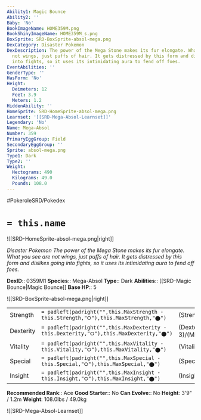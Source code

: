 ```yaml
---
Ability1: Magic Bounce
Ability2: ''
Baby: 'No'
BookImageName: HOME359M.png
BookShinyImageName: HOME359M_s.png
BoxSprite: SRD-BoxSprite-absol-mega.png
DexCategory: Disaster Pokemon
DexDescription: The power of the Mega Stone makes its fur elongate. What you see are
  not wings, just puffs of hair. It gets distressed by this form and dislikes going
  into fights, so it uses its intimidating aura to fend off foes.
EventAbilities: ''
GenderType: ''
HasForm: 'No'
Height:
  Deimeters: 12
  Feet: 3.9
  Meters: 1.2
HiddenAbility: ''
HomeSprite: SRD-HomeSprite-absol-mega.png
Learnset: '[[SRD-Mega-Absol-Learnset]]'
Legendary: 'No'
Name: Mega-Absol
Number: 359
PrimaryEggGroup: Field
SecondaryEggGroup: ''
Sprite: absol-mega.png
Type1: Dark
Type2: ''
Weight:
  Hectograms: 490
  Kilograms: 49.0
  Pounds: 108.0
---
```


#PokeroleSRD/Pokedex

# `= this.name`

![[SRD-HomeSprite-absol-mega.png|right]]

*Disaster Pokemon*
*The power of the Mega Stone makes its fur elongate. What you see are not wings, just puffs of hair. It gets distressed by this form and dislikes going into fights, so it uses its intimidating aura to fend off foes.*

**DexID**:: 0359M1
**Species**:: Mega-Absol
**Type**:: Dark
**Abilities**:: [[SRD-Magic Bounce|Magic Bounce]]
**Base HP**:: 5

![[SRD-BoxSprite-absol-mega.png|right]]

|           |                                                                                        |                                          |
| --------- | -------------------------------------------------------------------------------------- | ---------------------------------------- |
| Strength  | `= padleft(padright("",this.MaxStrength - this.Strength,"⭘"),this.MaxStrength,"⬤")`    | (Strength::4)/(MaxStrength::8)   |
| Dexterity | `= padleft(padright("",this.MaxDexterity - this.Dexterity,"⭘"),this.MaxDexterity,"⬤")` | (Dexterity:: 3)/(MaxDexterity::6) |
| Vitality  | `= padleft(padright("",this.MaxVitality - this.Vitality,"⭘"),this.MaxVitality,"⬤")`    | (Vitality::2)/(MaxVitality::4)   |
| Special   | `= padleft(padright("",this.MaxSpecial - this.Special,"⭘"),this.MaxSpecial,"⬤")`       | (Special::3)/(MaxSpecial::6)     |
| Insight   | `= padleft(padright("",this.MaxInsight - this.Insight,"⭘"),this.MaxInsight,"⬤")`       | (Insight::2)/(MaxInsight::4)     |

**Recommended Rank**:: Ace
**Good Starter**:: No
**Can Evolve**:: No
**Height**: 3'9" / 1.2m
**Weight**: 108.0lbs / 49.0kg

![[SRD-Mega-Absol-Learnset]]